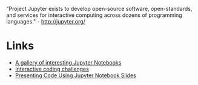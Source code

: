 "Project Jupyter exists to develop open-source software, open-standards, and services for interactive computing across dozens of programming languages." - <http://jupyter.org/>

# Links

- [A gallery of interesting Jupyter Notebooks](https://github.com/jupyter/jupyter/wiki/A-gallery-of-interesting-Jupyter-Notebooks)
- [Interactive coding challenges](https://github.com/donnemartin/interactive-coding-challenges)
- [Presenting Code Using Jupyter Notebook Slides](https://medium.com/@mjspeck/presenting-code-using-jupyter-notebook-slides-a8a3c3b59d67)
